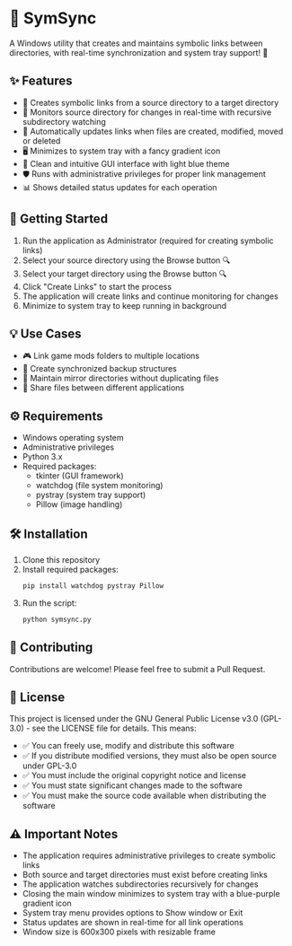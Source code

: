 # 📁 SymSync

A Windows utility that creates and maintains symbolic links between directories, with real-time synchronization and system tray support! 🔄

## ✨ Features

- 🔗 Creates symbolic links from a source directory to a target directory
- 👀 Monitors source directory for changes in real-time with recursive subdirectory watching
- 🔄 Automatically updates links when files are created, modified, moved or deleted
- 🖥️ Minimizes to system tray with a fancy gradient icon
- 🎨 Clean and intuitive GUI interface with light blue theme
- 🛡️ Runs with administrative privileges for proper link management
- 📊 Shows detailed status updates for each operation

## 🚀 Getting Started

1. Run the application as Administrator (required for creating symbolic links)
2. Select your source directory using the Browse button 🔍
3. Select your target directory using the Browse button 🔍
4. Click "Create Links" to start the process
5. The application will create links and continue monitoring for changes
6. Minimize to system tray to keep running in background

## 💡 Use Cases

- 🎮 Link game mods folders to multiple locations
- 📂 Create synchronized backup structures
- 🔄 Maintain mirror directories without duplicating files
- 📱 Share files between different applications

## ⚙️ Requirements

- Windows operating system
- Administrative privileges
- Python 3.x
- Required packages: 
  - tkinter (GUI framework)
  - watchdog (file system monitoring)
  - pystray (system tray support)
  - Pillow (image handling)

## 🛠️ Installation

1. Clone this repository
2. Install required packages:
   ```bash
   pip install watchdog pystray Pillow
   ```
3. Run the script:
   ```bash
   python symsync.py
   ```

## 🤝 Contributing

Contributions are welcome! Please feel free to submit a Pull Request.

## 📝 License

This project is licensed under the GNU General Public License v3.0 (GPL-3.0) - see the LICENSE file for details. This means:

- ✅ You can freely use, modify and distribute this software
- ✅ If you distribute modified versions, they must also be open source under GPL-3.0
- ✅ You must include the original copyright notice and license
- ✅ You must state significant changes made to the software
- ✅ You must make the source code available when distributing the software

## ⚠️ Important Notes

- The application requires administrative privileges to create symbolic links
- Both source and target directories must exist before creating links
- The application watches subdirectories recursively for changes
- Closing the main window minimizes to system tray with a blue-purple gradient icon
- System tray menu provides options to Show window or Exit
- Status updates are shown in real-time for all link operations
- Window size is 600x300 pixels with resizable frame
